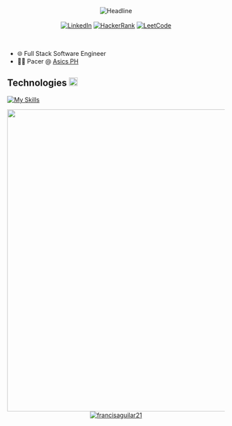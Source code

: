 <div>
  <div align=center>
    <img src="https://readme-typing-svg.herokuapp.com?font=Helvetica&size=25&color=FFFFFF&duration=2500&pause=500&size=32&center=true&vCenter=true&width=600&height=50&lines=I'm+Francis+Aguilar;I'm+an+Entrepreneur;A+Fullstack+Software+Engineer;and+a+Tech+Geek" alt="Headline"/>
  </div>
  <br>
  <div align=center>
    <a href="https://www.linkedin.com/in/francisaguilar21/"><img src="https://img.shields.io/badge/linkedin-%230077B5.svg?style=for-the-badge&logo=linkedin&logoColor=white" alt="LinkedIn"/></a>
    <a href="https://www.hackerrank.com/profile/francis_aguilar1"><img src="https://img.shields.io/badge/-Hackerrank-2EC866?style=for-the-badge&logo=HackerRank&logoColor=white" alt="HackerRank"></a>
    <a href="https://leetcode.com/francisaguilar21"><img src="https://img.shields.io/badge/LeetCode-000000?style=for-the-badge&logo=LeetCode&logoColor=#d16c06" alt="LeetCode"></a>
  </div>
  <br>
  <div align=left>
      <br>
      <ul>
          <li>🌐 Full Stack Software Engineer</li>
          <li>🏃‍♂️ Pacer @ <a href="https://www.asics.com/ph/en-ph/mk/running-club">Asics PH</a></li>
      </ul>
  </div>
  <div align=left>
    <h2>Technologies <img src="https://media2.giphy.com/media/QssGEmpkyEOhBCb7e1/giphy.gif?cid=ecf05e47a0n3gi1bfqntqmob8g9aid1oyj2wr3ds3mg700bl&rid=giphy.gif" width=20px></h2>  
  </div>
</div>

[![My Skills](https://skillicons.dev/icons?i=azure,aws,gcp,firebase,vercel,supabase,postgresql,mysql,git,github,githubactions,cs,dotnet,angular,nestjs,express,nodejs,react,nextjs,discord,postman,visualstudio,vscode,ts,js,html,css,bootstrap,postman)](https://skillicons.dev)

<a href="https://github.com/devxb/gitanimals">
  <img
    src="https://render.gitanimals.org/farms/francisaguilar21"
    width="1000"
    height="700"
  />
</a>

<br/>

<div align=center>
  <a href="https://github.com/francisaguilar21">
    <img src="https://komarev.com/ghpvc/?username=francisaguilar21&label=Visitors&color=0e75b6&style=flat" alt="francisaguilar21"/>
  </a>
</div>
